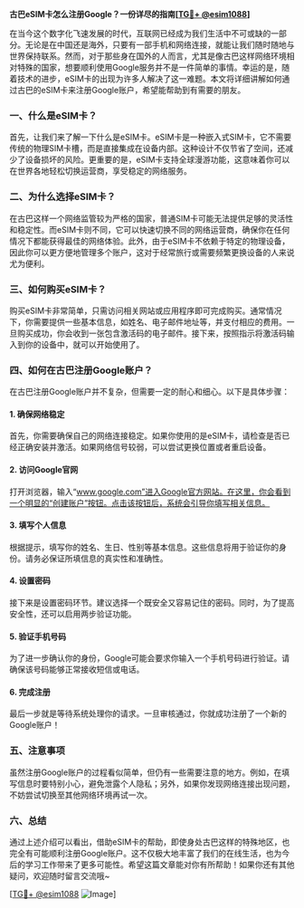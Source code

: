 **古巴eSIM卡怎么注册Google？一份详尽的指南[[TG💪+ @esim1088](https://t.me/s/esim1088)]**

在当今这个数字化飞速发展的时代，互联网已经成为我们生活中不可或缺的一部分。无论是在中国还是海外，只要有一部手机和网络连接，就能让我们随时随地与世界保持联系。然而，对于那些身在国外的人而言，尤其是像古巴这样网络环境相对特殊的国家，想要顺利使用Google服务并不是一件简单的事情。幸运的是，随着技术的进步，eSIM卡的出现为许多人解决了这一难题。本文将详细讲解如何通过古巴的eSIM卡来注册Google账户，希望能帮助到有需要的朋友。

### 一、什么是eSIM卡？

首先，让我们来了解一下什么是eSIM卡。eSIM卡是一种嵌入式SIM卡，它不需要传统的物理SIM卡槽，而是直接集成在设备内部。这种设计不仅节省了空间，还减少了设备损坏的风险。更重要的是，eSIM卡支持全球漫游功能，这意味着你可以在世界各地轻松切换运营商，享受稳定的网络服务。

### 二、为什么选择eSIM卡？

在古巴这样一个网络监管较为严格的国家，普通SIM卡可能无法提供足够的灵活性和稳定性。而eSIM卡则不同，它可以快速切换不同的网络运营商，确保你在任何情况下都能获得最佳的网络体验。此外，由于eSIM卡不依赖于特定的物理设备，因此你可以更方便地管理多个账户，这对于经常旅行或需要频繁更换设备的人来说尤为便利。

### 三、如何购买eSIM卡？

购买eSIM卡非常简单，只需访问相关网站或应用程序即可完成购买。通常情况下，你需要提供一些基本信息，如姓名、电子邮件地址等，并支付相应的费用。一旦购买成功，你会收到一张包含激活码的电子邮件。接下来，按照指示将激活码输入到你的设备中，就可以开始使用了。

### 四、如何在古巴注册Google账户？

在古巴注册Google账户并不复杂，但需要一定的耐心和细心。以下是具体步骤：

#### 1. 确保网络稳定

首先，你需要确保自己的网络连接稳定。如果你使用的是eSIM卡，请检查是否已经正确安装并激活。如果网络信号较弱，可以尝试更换位置或者重启设备。

#### 2. 访问Google官网

打开浏览器，输入“www.google.com”进入Google官方网站。在这里，你会看到一个明显的“创建账户”按钮。点击该按钮后，系统会引导你填写相关信息。

#### 3. 填写个人信息

根据提示，填写你的姓名、生日、性别等基本信息。这些信息将用于验证你的身份。请务必保证所填信息的真实性和准确性。

#### 4. 设置密码

接下来是设置密码环节。建议选择一个既安全又容易记住的密码。同时，为了提高安全性，还可以启用两步验证功能。

#### 5. 验证手机号码

为了进一步确认你的身份，Google可能会要求你输入一个手机号码进行验证。请确保该号码能够正常接收短信或电话。

#### 6. 完成注册

最后一步就是等待系统处理你的请求。一旦审核通过，你就成功注册了一个新的Google账户！

### 五、注意事项

虽然注册Google账户的过程看似简单，但仍有一些需要注意的地方。例如，在填写信息时要特别小心，避免泄露个人隐私；另外，如果你发现网络连接出现问题，不妨尝试切换至其他网络环境再试一次。

### 六、总结

通过上述介绍可以看出，借助eSIM卡的帮助，即使身处古巴这样的特殊地区，也完全有可能顺利注册Google账户。这不仅极大地丰富了我们的在线生活，也为今后的学习工作带来了更多可能性。希望这篇文章能对你有所帮助！如果你还有其他疑问，欢迎随时留言交流哦~

[[TG💪+ @esim1088](https://t.me/s/esim1088) ![Image](https://i.postimg.cc/4NQfJmqS/Snipaste-2025-05-13-00-14-12.png)]